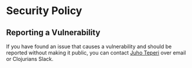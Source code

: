 # Security Policy

## Reporting a Vulnerability

If you have found an issue that causes a vulnerability and should be reported without making it public, you can contact [Juho Teperi](https://github.com/Deraen) over email or Clojurians Slack.
